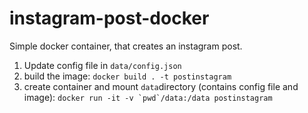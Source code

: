 # instagram-post-docker

Simple docker container, that creates an instagram post.

1. Update config file in `data/config.json`
2. build the image: `docker build . -t postinstagram`
3. create container and mount `data`directory (contains config file and image): ```docker run -it -v `pwd`/data:/data postinstagram```
